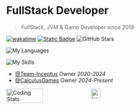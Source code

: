 # FullStack Developer
> FullStack, JVM & Game Developer since 2019<br>

[![wakatime](https://wakatime.com/badge/user/7e070bcb-e8c0-46e0-bb61-c8f30217e8ba.svg)](https://wakatime.com/@7e070bcb-e8c0-46e0-bb61-c8f30217e8ba)
[![Static Badge](https://img.shields.io/badge/gmitch215-website-green?logo=data%3Aimage%2Fjpeg%3Bbase64%2C%2F9j%2F4AAQSkZJRgABAQAAAAAAAAD%2F2wBDAAMCAgICAgMCAgIDAwMDBAYEBAQEBAgGBgUGCQgKCgkICQkKDA8MCgsOCwkJDRENDg8QEBEQCgwSExIQEw8QEBD%2F2wBDAQMDAwQDBAgEBAgQCwkLEBAQEBAQEBAQEBAQEBAQEBAQEBAQEBAQEBAQEBAQEBAQEBAQEBAQEBAQEBAQEBAQEBD%2FwAARCABAAEADASIAAhEBAxEB%2F8QAGwAAAQUBAQAAAAAAAAAAAAAACAMFBgcJBAL%2FxAAyEAACAQMCBAUDAwMFAAAAAAABAgMEBREABgcSITEIE0FRYRQiIwlxgRUykRZCYnKx%2F8QAGgEAAwADAQAAAAAAAAAAAAAAAgMEAAEFBv%2FEACYRAAICAgAFBAMBAAAAAAAAAAECAAMEEQUSITFRMkFh8BMioXH%2F2gAMAwEAAhEDEQA%2FAMxIo9dKKNeEHTSyDto5keNqWUX%2B%2FwBFaW5gk8uJCrAMEHVsE9M4Gr8j4J7OvVnkFq23XRRU58t7hE080sWD90kpH48gBm5cKMY7d9UPtG%2Fna%2B4qC%2BmHzo6SdWmiwD5sOfyJ16fcuR%2FOtaeHu%2F6OptNdTVe0qHadrtLtDZrRRVCzxXSnmiSQycoUHm%2B%2FyyrA93LdDnXM4g9lemU6E9DwVMaxWWxAzfPj4mSN3tNTZLtW2WtRkqKGpkppFZSCGRiOx7ds%2FwA65SPjRDeMPgjX8Pd5nf8ARVEtZY92VUkpd2LtR1uOZ6dm%2FwBykZZG78qsD1XJHvVWJkpmUrdWdg%2FTOPk0NjXNU40QYm0fsNISR5%2BNdZwRpN1GemqYgzgX00sqScgl8tuTP93Kcf50ivYantjuslFtiK4RwGVKXKSoj8p5Q2OYfPUaqxMdchmDNy6G%2B2%2B0TY5QDQ3IUWHluwwwCk9PXprRvYt5qLf9NaUqVFD9PAseW%2B5h5SkN17gj7S3vnv6CRw2%2F0Pvnfu27bdKSmLVF0pkdJE8iV%2FvBwGXHN1A9SdXldrtcanjfUUVspqi4EWlKGZQfx0j8xkMpB6dOflYdyGIHbQZnCkyKmrBDjWxr2%2B%2BJVg5xxrQ%2Fb2MmPikqJtz%2BHm8pTxrVy01fBdj%2BPLQU8U2GYY7ABwCx6YY%2B%2BgCz6HWqe7drVl%2B4Wrwf29vyHatq3vbI%2FwCvV1Raf6ikkUo5lSNQUeNRyqMoxwQwwfSj4P04NmQTB7n4mVqYs5KW3Z8%2FmEfBmnVQf31NRw4YSfiq6jvuFlZpy7Da41Ad9NeG6dtaS7W%2FT%2B8PV0gqrb9RvKukoaR7hLXS3aKnmmWEqzoESMxRKy8y5w5UkHmONBx4ouDe2eA3Embh5Ybvfbq0cEVxWsr6eGGGWjqAZKYxBCWc%2BWQHZsDnDADpp1lTV%2BqTK4bpKQHvqc8PKZ7vbr3ZFAZ5aVnjX3JUr%2F6F1A1Org8MFmlvHFShae2%2FWWqijaa6I39vkHAUHqMkvy4XPXB9M63RaaX5tef6IrIRnrIQ6Mnnh18PnEQ8QLJvG9bKqo7FbYXuklVUgxRKDE4gcEjJ%2FKUI5c4Iz0Azq4N8X%2Bj4b1V9vcFPSTX7dZpo6ZY6doVipaaERJJKGJLnnMmCcc%2BFyAAdTbhv4m7ls%2Fb27%2BFHFC%2FVNSthrVttngko2cizmNeRUkUBXZonwQWyMD00KviF4jtfLlW3elWamavX6a3QzOGlip0GOdsevXvjBZvXB0XDVYubcgfoo38E%2BPv8kCX3OeRtcxPt48mFZ4O7XX7qhtF13bW1l3ob5e%2FMWCrkLxpRvL5QIHoJH52x2HmdAM6Ou58HuFlBZ6urtmyI%2BaljaRo6KpkilYKMsqnmI5sZwD3OB0zoOOD01BtXYtfQW2pjjr7FZbe9uiJw0jU0sEj8vucR5x3wSffRb2LipYq2uMtPVjybxaVv1KCRhlVSsy%2F9hyqSP39tOtd3bm7f5OiUI6CVDxc2kvD2ptVwslbUT22%2BiM0rSDlmCOV54XxjI5Hz8%2BoyNZteNnibScSeMcSUbRSrtWy0m3Hnj6iV4C5YZ9eQvyZ9w2jH%2FUB8U9r27aNvWDa1TE1%2BmtQq6KNME0RqY1%2FO3tyRjCD1ZvZTrLiSVnZnd2d2JZmY5LE9SSfUk%2Buk22FgFPeEo1EbVQVV2r6e2USo09VIIowzhV5j7segHzq1l3Jf%2BF1lGzJJaG1%2FUxiepmoA7VFXksoYucHsCBygADsR11WG1LjTWrcdtuNYB5FPUpJISucLnqcfHf8AjSm5r7U7iv1ZdqmYy%2BdIVjPtEvRFA9AFA0NVi1jm1szGXmGtx%2Bu%2FEa91xKUU8tMh6GR5DJO%2FyXPb%2BP8AJ1FppZZ2kmmkaSRwSzsxLE%2FJPfSIbp8a9BgfXQ2WvaduZpK0r9I1NBtrXi3R1VGl6aY0g8n6jyWxIqNGo5l%2BR3%2BcEakfEbddq4fW6C57U3vU3uG3UVZP5ZOPpoORmMKEdg3M2R6cx0Flq8RO7aNUW5Wy31%2FLGsTP90TMFHTOMjP7AD40%2FQeIyz1cUlJeNnzrDURtFMIZ0kDIwwwIIUkEH31WLqyO8dsa1Kj3Lue87wvlXuTcFY9VX1zh5ZGYnAAwqL7KqgKo9ABpqZ8addzptZKz6jadbVPRykkU1XCVlp%2F%2BPN1Dr7HOff30wySahboYE%2F%2FZ)](https://gmitch215.xyz)
![GitHub Stars](https://img.shields.io/github/stars/gmitch215?style=flat&color=gold)

![My Languages](https://skillicons.dev/icons?i=kotlin,java,svelte,nodejs,js,html,css,cpp,c,py)

![My Skills](https://skillicons.dev/icons?i=github,git,idea,clion,webstorm,vscode,gradle,npm,bun,yarn,maven,blender,premiere,photoshop)

- [@Team-Inceptus](https://github.com/Team-Inceptus) Owner *2020-2024*<br>
- [@CalculusGames](https://github.com/CalculusGames) Owner *2024-Present*

<div style="display: flex;">
<img src="https://github-readme-stats.vercel.app/api?username=gmitch215&show_icons=true&theme=dark" alt="Coding Stats" title="Coding Stats" style="width: 44%; height: auto;">
&nbsp;
<a href="https://leetcode.com/gmitch215/"><img src="https://leetcard.jacoblin.cool/gmitch215" alt="LeetCode Stats" title="LeetCode Stats" style="width: 46%; height: auto;"></a>
</div>

